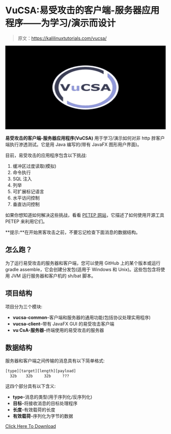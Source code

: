 # VuCSA:易受攻击的客户端-服务器应用程序——为学习/演示而设计

> 原文：<https://kalilinuxtutorials.com/vucsa/>

[![](img/fdeca8da51f9369c4762f5ce6673070b.png)](https://blogger.googleusercontent.com/img/b/R29vZ2xl/AVvXsEiGq6aYsQKHazcPcwgAv2FizkpCqndFtbOkeRBzTVBfDMGsvAPNjztzfMYjv8ClqIc1wIcTN72goePbYeKAIVRVYt6yE8JzKkjhV_F2jgZRdL2zJCqtKuTRKgaObx5luS0PerQDHvieZ0ei3A-l9mYUKg9YOh3noFTASRTdb_3Oudy_V7_ymUHel4Yj/s728/vucsa.png)

**易受攻击的客户端-服务器应用程序(VuCSA)** 用于学习/演示如何对非 http 胖客户端执行渗透测试。它是用 Java 编写的(带有 JavaFX 图形用户界面)。

目前，易受攻击的应用程序包含以下挑战:

1.  缓冲区过度读取(模拟)
2.  命令执行
3.  SQL 注入
4.  列举
5.  可扩展标记语言
6.  水平访问控制
7.  垂直访问控制

如果你想知道如何解决这些挑战，看看 [PETEP 网站](http://petep.warxim.com/methodology/)，它描述了如何使用开源工具 PETEP 来利用它们。

**提示:**在开始黑客攻击之前，不要忘记检查下面消息的数据结构。

## 怎么跑？

为了运行易受攻击的服务器和客户端，您可以使用 GitHub 上的某个版本或运行 gradle assemble，它会创建分发包(适用于 Windows 和 Unix)。这些包包含将使用 JVM 运行服务器和客户机的 sh/bat 脚本。

## 项目结构

项目分为三个模块:

*   **vucsa-common**–客户端和服务器的通用功能(包括协议处理实用程序)
*   **vucsa-client**–带有 JavaFX GUI 的易受攻击客户端
*   **vu CsA-服务器**–终端使用的易受攻击的服务器

## 数据结构

服务器和客户端之间传输的消息具有以下简单格式:

```
[type][target][length][payload]
  32b    32b     32b     ???
```

这四个部分具有以下含义:

*   **type**–消息的类型(用于序列化/反序列化)
*   **目标**–将接收消息的目标处理程序
*   **长度**–有效载荷的长度
*   **有效载荷**–序列化为字节的数据

[Click Here To Download](https://github.com/Warxim/vucsa)